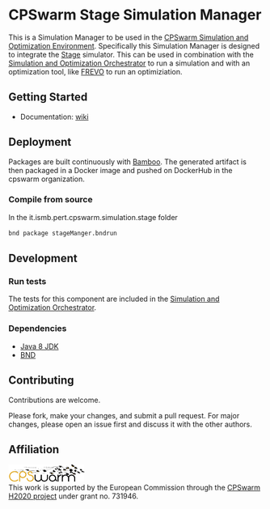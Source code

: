 # CPSwarm Stage Simulation Manager 

This is a Simulation Manager to be used in the [CPSwarm Simulation and Optimization Environment](https://github.com/cpswarm/SimulationOrchestrator/wiki/Simulation-and-Optimization-Environment). 
Specifically this Simulation Manager is designed to integrate the [Stage](https://github.com/rtv/Stage) simulator. 
This can be used in combination with the [Simulation  and Optimization Orchestrator](https://github.com/cpswarm/SimulationOrchestrator) to run a simulation 
and with an optimization tool, like [FREVO](https://github.com/cpswarm/FREVO) to run an optimiziation. 
 

## Getting Started
* Documentation: [wiki](https://github.com/cpswarm/StageSimulationManager/wiki)

## Deployment

Packages are built continuously with [Bamboo](https://pipelines.linksmart.eu/browse/CPSW-SMS/latest). The generated artifact is then packaged in a Docker image and pushed on DockerHub in the cpswarm organization.

### Compile from source

In the it.ismb.pert.cpswarm.simulation.stage folder 

```bash
bnd package stageManger.bndrun
```

## Development

### Run tests

The tests for this component are included in the [Simulation and Optimization Orchestrator](https://github.com/cpswarm/SimulationOrchestrator).

### Dependencies

* [Java 8 JDK](http://www.oracle.com/technetwork/java/javase/downloads/jdk8-downloads-2133151.html) 
* [BND](https://bnd.bndtools.org/)


## Contributing
Contributions are welcome. 

Please fork, make your changes, and submit a pull request. For major changes, please open an issue first and discuss it with the other authors.

## Affiliation
![CPSwarm](https://github.com/cpswarm/template/raw/master/cpswarm.png)  
This work is supported by the European Commission through the [CPSwarm H2020 project](https://cpswarm.eu) under grant no. 731946.


